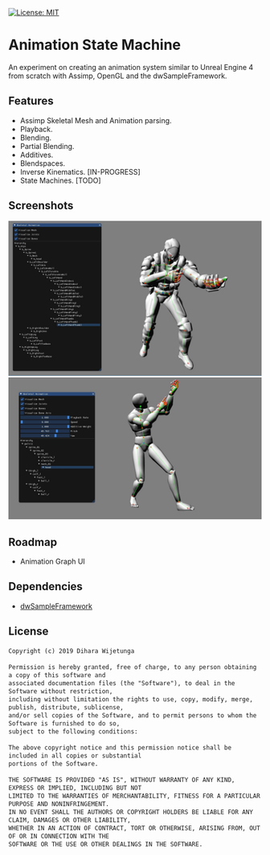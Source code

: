 [![License: MIT](https://img.shields.io/packagist/l/doctrine/orm.svg)](https://opensource.org/licenses/MIT)

# Animation State Machine
An experiment on creating an animation system similar to Unreal Engine 4 from scratch with Assimp, OpenGL and the dwSampleFramework.

## Features
* Assimp Skeletal Mesh and Animation parsing.
* Playback.
* Blending.
* Partial Blending.
* Additives.
* Blendspaces.
* Inverse Kinematics. [IN-PROGRESS]
* State Machines. [TODO]

## Screenshots

![ASM](data/anim_1.JPG)
![ASM](data/anim_2.JPG)

## Roadmap

* Animation Graph UI

## Dependencies
* [dwSampleFramework](https://github.com/diharaw/dwSampleFramework) 

## License
```
Copyright (c) 2019 Dihara Wijetunga

Permission is hereby granted, free of charge, to any person obtaining a copy of this software and 
associated documentation files (the "Software"), to deal in the Software without restriction, 
including without limitation the rights to use, copy, modify, merge, publish, distribute, sublicense,
and/or sell copies of the Software, and to permit persons to whom the Software is furnished to do so, 
subject to the following conditions:

The above copyright notice and this permission notice shall be included in all copies or substantial
portions of the Software.

THE SOFTWARE IS PROVIDED "AS IS", WITHOUT WARRANTY OF ANY KIND, EXPRESS OR IMPLIED, INCLUDING BUT NOT 
LIMITED TO THE WARRANTIES OF MERCHANTABILITY, FITNESS FOR A PARTICULAR PURPOSE AND NONINFRINGEMENT. 
IN NO EVENT SHALL THE AUTHORS OR COPYRIGHT HOLDERS BE LIABLE FOR ANY CLAIM, DAMAGES OR OTHER LIABILITY,
WHETHER IN AN ACTION OF CONTRACT, TORT OR OTHERWISE, ARISING FROM, OUT OF OR IN CONNECTION WITH THE 
SOFTWARE OR THE USE OR OTHER DEALINGS IN THE SOFTWARE.
```
